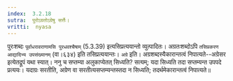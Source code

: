 ```yaml
---
index:  3.2.18
sutra:  पुरोऽग्रतोऽग्रेषु सर्त्तेः।
vritti:  nyasa
---
```


पुरःशब्दः `पूर्वाधरावराणामसि पुरधवश्चैषाम्` (5.3.39) इत्यसिप्रत्ययान्तो व्युत्पादितः। अग्रतःशब्दोऽपि `तसिप्रकरण आद्यादिभ्य उपसंख्यानम्` (वा।६३४) इति तसिप्रत्ययान्तः। `अग्रे` इति। अग्रशब्दस्यैकारान्तत्वं निपात्यते--अग्रेसर इत्येतद्रूपं यथा स्यात्। ननु च सप्तम्या अलुकाप्येतत् सिध्यति? सत्यम्; यदा सिध्यति तदा सप्तम्यन्त उपपदे प्रत्ययः। यदाग्रः सरतीति, अग्रेण वा सरतीत्यसप्तम्यन्तस्तदा न सिध्यति; तदर्थमेकारान्तत्वं निपात्यते॥
